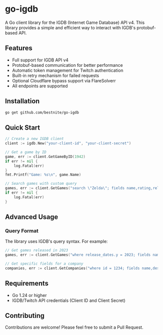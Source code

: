 # go-igdb

A Go client library for the IGDB (Internet Game Database) API v4. This library provides a simple and efficient way to interact with IGDB's protobuf-based API.

## Features

- Full support for IGDB API v4
- Protobuf-based communication for better performance
- Automatic token management for Twitch authentication
- Built-in retry mechanism for failed requests
- Optional Cloudflare bypass support via FlareSolverr
- All endpoints are supported

## Installation

```bash
go get github.com/bestnite/go-igdb
```

## Quick Start

```go
// Create a new IGDB client
client := igdb.New("your-client-id", "your-client-secret")

// Get a game by ID
game, err := client.GetGameByID(1942)
if err != nil {
    log.Fatal(err)
}
fmt.Printf("Game: %s\n", game.Name)

// Search games with custom query
games, err := client.GetGames("search \"Zelda\"; fields name,rating,release_dates.*;")
if err != nil {
    log.Fatal(err)
}
```

## Advanced Usage

### Query Format

The library uses IGDB's query syntax. For example:

```go
// Get games released in 2023
games, err := client.GetGames("where release_dates.y = 2023; fields name,rating;")

// Get specific fields for a company
companies, err := client.GetCompanies("where id = 1234; fields name,description,country;")
```

## Requirements

- Go 1.24 or higher
- IGDB/Twitch API credentials (Client ID and Client Secret)

## Contributing

Contributions are welcome! Please feel free to submit a Pull Request.
